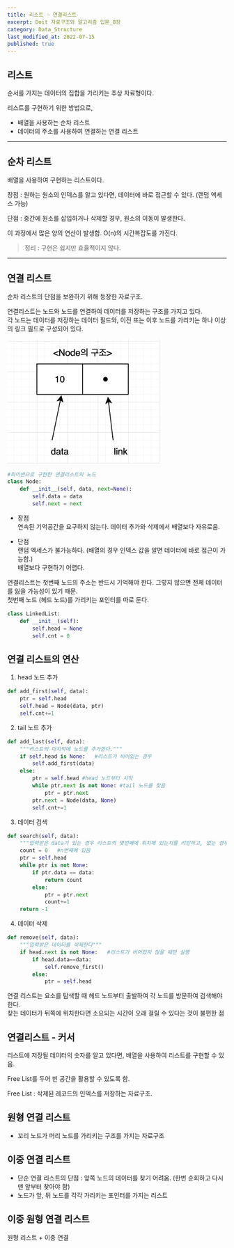 ```yaml
---
title: 리스트 - 연결리스트
excerpt: Doit 자료구조와 알고리즘 입문_8장
category: Data_Structure
last_modified_at: 2022-07-15
published: true
---
```


## 리스트

순서를 가지는 데이터의 집합을 가리키는 추상 자료형이다.

리스트를 구현하기 위한 방법으로, 
- 배열을 사용하는 순차 리스트
- 데이터의 주소를 사용하여 연결하는 연결 리스트

---

## 순차 리스트

배열을 사용하여 구현하는 리스트이다.

장점 : 원하는 원소의 인덱스를 알고 있다면, 데이터에 바로 접근할 수 있다. (랜덤 액세스 가능)

단점 : 중간에 원소를 삽입하거나 삭제할 경우, 원소의 이동이 발생한다.

이 과정에서 많은 양의 연산이 발생함. O(n)의 시간복잡도를 가진다.

>정리 : 구현은 쉽지만 효율적이지 않다.

--- 

## 연결 리스트

순차 리스트의 단점을 보완하기 위해 등장한 자료구조.

연결리스트는 노드와 노드를 연결하여 데이터를 저장하는 구조를 가지고 있다.  
각 노드는 데이터를 저장하는 데이터 필드와, 이전 또는 이후 노드를 가리키는 하나 이상의 링크 필드로 구성되어 있다.

![노드구조](./node.png)

~~~python
#파이썬으로 구현한 연결리스트의 노드
class Node:
    def __init__(self, data, next=None):
        self.data = data
        self.next = next
~~~

- 장점  
연속된 기억공간을 요구하지 않는다. 데이터 추가와 삭제에서 배열보다 자유로움.  

- 단점  
랜덤 엑세스가 불가능하다. (배열의 경우 인덱스 값을 알면 데이터에 바로 접근이 가능함.)  
배열보다 구현하기 어렵다.

연결리스트는 첫번째 노드의 주소는 반드시 기억해야 한다. 그렇지 않으면 전체 데이터를 잃을 가능성이 있기 때문.  
첫번째 노드 (헤드 노드)를 가리키는 포인터를 따로 둔다.

~~~python
class LinkedList:
    def __init__(self):
        self.head = None
        self.cnt = 0
~~~

## 연결 리스트의 연산

1. head 노드 추가
~~~python
def add_first(self, data):
    ptr = self.head
    self.head = Node(data, ptr)
    self.cnt+=1
~~~

2. tail 노드 추가
~~~python
def add_last(self, data):
    """리스트의 마지막에 노드를 추가한다."""
    if self.head is None:   #리스트가 비어있는 경우
        self.add_first(data)
    else:
        ptr = self.head #head 노드부터 시작
        while ptr.next is not None: #tail 노드를 찾음
            ptr = ptr.next
        ptr.next = Node(data, None)
        self.cnt+=1
~~~

3. 데이터 검색
~~~python
def search(self, data):
    """입력받은 data가 있는 경우 리스트의 몇번째에 위치해 있는지를 리턴하고, 없는 경우 -1을 리턴한다."""
    count = 0   #n번째에 있음
    ptr = self.head
    while ptr is not None:
        if ptr.data == data:
            return count
        else:
            ptr = ptr.next
            count+=1
    return -1   


~~~

4. 데이터 삭제
~~~python
def remove(self, data):
    """입력받은 데이터를 삭제한다"""
    if head.next is not None:   #리스트가 비어있지 않을 때만 실행
        if head.data==data:
            self.remove_first()
        else:
            ptr = self.head
~~~

연결 리스트는 요소를 탐색할 때 헤드 노드부터 출발하여 각 노드를 방문하여 검색해야 한다.   
찾는 데이터가 뒤쪽에 위치한다면 소요되는 시간이 오래 걸릴 수 있다는 것이 불편한 점 

## 연결리스트 - 커서

리스트에 저장될 데이터의 숫자를 알고 있다면, 배열을 사용하여 리스트를 구현할 수 있음.

Free List를 두어 빈 공간을 활용할 수 있도록 함.

Free List : 삭제된 레코드의 인덱스를 저장하는 자료구조.



## 원형 연결 리스트 

- 꼬리 노드가 머리 노드를 가리키는 구조를 가지는 자료구조

## 이중 연결 리스트

- 단순 연결 리스트의 단점 : 앞쪽 노드의 데이터를 찾기 어려움. (한번 순회하고 다시 맨 앞부터 찾아야 함)
- 노드가 앞, 뒤 노드를 각각 가리키는 포인터를 가지는 리스트 


## 이중 원형 연결 리스트

원형 리스트 + 이중 연결



